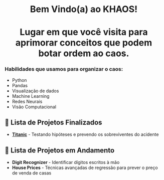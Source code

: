<h1 align="center">Bem Vindo(a) ao KHAOS!</h1>
<h1 align="center">Lugar em que você visita para aprimorar conceitos que podem botar ordem ao caos.</h1>

 ### Habilidades que usamos para organizar o caos:
   - Python
   - Pandas
   - Visualização de dados
   - Machine Learning
   - Redes Neurais
   - Visão Computacional



## 📂 Lista de Projetos Finalizados
- **[Titanic](https://github.com/DATA-KHAOS/KHAOS/tree/main/Titanic)** - Testando hipóteses e prevendo os sobreviventes do acidente
  

## 🚧 Lista de Projetos em Andamento
- **Digit Recognizer** - Identificar dígitos escritos à mão
- **House Prices** - Técnicas avançadas de regressão para prever o preço de venda de casas
